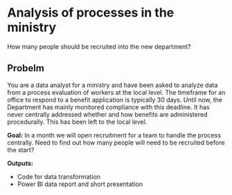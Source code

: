 # Analysis of processes in the ministry
How many people should be recruited into the new department?

## Probelm
You are a data analyst for a ministry and have been asked to analyze data from a process evaluation of workers at the local level.
The timeframe for an office to respond to a benefit application is typically 30 days. Until now, the Department has mainly monitored compliance with this deadline. 
It has never centrally addressed whether and how benefits are administered procedurally. This has been left to the local level.

**Goal:** In a month we will open recruitment for a team to handle the process centrally. Need to find out how many people will need to be recruited before the start?

**Outputs:**
- Code for data transformation
- Power BI data report and short presentation

